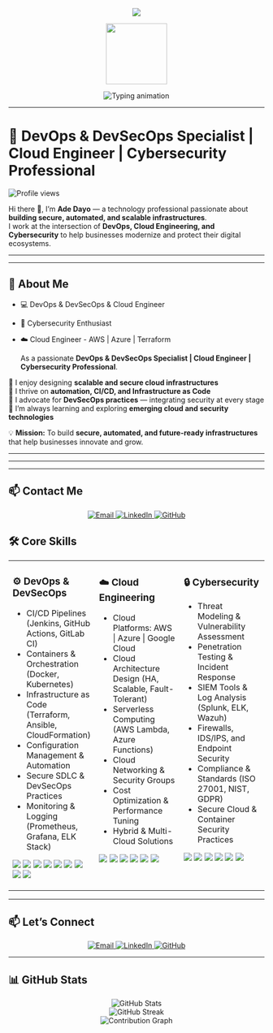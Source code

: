<!-- Profile Banner -->
<p align="center">
  <img src="https://capsule-render.vercel.app/api?type=waving&color=0:00C9FF,100:92FE9D&height=250&section=header&text=Hi%20there,%20I'm%20Adedayo%20Adegbola%20👋&fontSize=40&fontColor=ffffff&animation=fadeIn&fontAlignY=38" />
</p>



<!-- Big Animated Waving Hand -->
<p align="center">
  <img src="https://media.giphy.com/media/hvRJCLFzcasrR4ia7z/giphy.gif" width="120px" />
</p>

<!-- Animated Typing Banner -->
<p align="center">
  <img src="https://readme-typing-svg.herokuapp.com?font=Fira+Code&weight=500&size=24&pause=1000&color=FFFFFF&center=true&vCenter=true&width=800&lines=Hi%2C+I'm+Ade+Dayo+✨;☁️+DevOps+%26+DevSecOps+Specialist;🗄️+Cloud+Engineer;🛡️+Cybersecurity+Professional&background=1A2B34FF" alt="Typing animation" />
</p>



---

# 🚀 DevOps & DevSecOps Specialist | Cloud Engineer | Cybersecurity Professional   



![Profile views](https://komarev.com/ghpvc/?username=adedayocloud&label=Profile%20Views&color=0e75b6&style=flat)



Hi there 👋, I’m **Ade Dayo** — a technology professional passionate about **building secure, automated, and scalable infrastructures**.  
I work at the intersection of **DevOps, Cloud Engineering, and Cybersecurity** to help businesses modernize and protect their digital ecosystems.  

---
----



## 🚀 About Me  
- 💻 DevOps & DevSecOps & Cloud Engineer  
- 🔐 Cybersecurity Enthusiast 
- ☁️ Cloud Engineer - AWS | Azure | Terraform

  As a passionate **DevOps & DevSecOps Specialist | Cloud Engineer | Cybersecurity Professional**.  

🔹 I enjoy designing **scalable and secure cloud infrastructures**  
🔹 I thrive on **automation, CI/CD, and Infrastructure as Code**  
🔹 I advocate for **DevSecOps practices** — integrating security at every stage  
🔹 I’m always learning and exploring **emerging cloud and security technologies**  

💡 **Mission:** To build **secure, automated, and future-ready infrastructures** that help businesses innovate and grow.  




  ---
  

---

---

## 📫 Contact Me  

<p align="center">
  <!-- Opens Gmail directly in compose mode -->
  <a href="https://mail.google.com/mail/?view=cm&fs=1&to=adedayocloud@gmail.com" target="_blank">
    <img src="https://img.shields.io/badge/Email-D14836?style=for-the-badge&logo=gmail&logoColor=white" alt="Email" />
  </a>

  <!-- Your working LinkedIn link -->
  <a href="https://www.linkedin.com/in/adedayo-adegbola?lipi=urn%3Ali%3Apage%3Ad_flagship3_profile_view_base_contact_details%3BpM5I9kyERz6FTfl4aJy8bQ%3D%3D" target="_blank">
    <img src="https://img.shields.io/badge/LinkedIn-0A66C2?style=for-the-badge&logo=linkedin&logoColor=white" alt="LinkedIn" />
  </a>


  <!-- GitHub link -->
  <a href="https://github.com/adedayocloud" target="_blank">
    <img src="https://img.shields.io/badge/GitHub-181717?style=for-the-badge&logo=github&logoColor=white" alt="GitHub" />
  </a>
</p>




## 🛠 Core Skills  
  

<!-- Skills Table -->
<table align="center">
  <tr>
    <!-- DevOps & DevSecOps -->
    <td valign="top" width="33%">
      
### ⚙️ DevOps & DevSecOps  
- CI/CD Pipelines (Jenkins, GitHub Actions, GitLab CI)  
- Containers & Orchestration (Docker, Kubernetes)  
- Infrastructure as Code (Terraform, Ansible, CloudFormation)  
- Configuration Management & Automation  
- Secure SDLC & DevSecOps Practices  
- Monitoring & Logging (Prometheus, Grafana, ELK Stack)  

<p>
  <img src="https://img.shields.io/badge/Jenkins-D24939?logo=jenkins&logoColor=white" />
  <img src="https://img.shields.io/badge/GitHub_Actions-2088FF?logo=github-actions&logoColor=white" />
  <img src="https://img.shields.io/badge/GitLab%20CI-FCA121?logo=gitlab&logoColor=white" />
  <img src="https://img.shields.io/badge/Docker-2496ED?logo=docker&logoColor=white" />
  <img src="https://img.shields.io/badge/Kubernetes-326CE5?logo=kubernetes&logoColor=white" />
  <img src="https://img.shields.io/badge/Terraform-7B42BC?logo=terraform&logoColor=white" />
  <img src="https://img.shields.io/badge/Ansible-EE0000?logo=ansible&logoColor=white" />
  <img src="https://img.shields.io/badge/Prometheus-E6522C?logo=prometheus&logoColor=white" />
  <img src="https://img.shields.io/badge/Grafana-F46800?logo=grafana&logoColor=white" />
</p>

</td>

<!-- Cloud Engineering -->
<td valign="top" width="33%">

### ☁️ Cloud Engineering  
- Cloud Platforms: AWS | Azure | Google Cloud  
- Cloud Architecture Design (HA, Scalable, Fault-Tolerant)  
- Serverless Computing (AWS Lambda, Azure Functions)  
- Cloud Networking & Security Groups  
- Cost Optimization & Performance Tuning  
- Hybrid & Multi-Cloud Solutions  

<p>
  <img src="https://img.shields.io/badge/AWS-232F3E?logo=amazonaws&logoColor=white" />
  <img src="https://img.shields.io/badge/Azure-0078D4?logo=microsoftazure&logoColor=white" />
  <img src="https://img.shields.io/badge/Google%20Cloud-4285F4?logo=googlecloud&logoColor=white" />
  <img src="https://img.shields.io/badge/Linux-FCC624?logo=linux&logoColor=black" />
  <img src="https://img.shields.io/badge/Serverless-FF9900?logo=awslambda&logoColor=white" />
  <img src="https://img.shields.io/badge/CloudFormation-FF9900?logo=amazonaws&logoColor=white" />
</p>

</td>

<!-- Cybersecurity -->
<td valign="top" width="33%">

### 🔒 Cybersecurity  
- Threat Modeling & Vulnerability Assessment  
- Penetration Testing & Incident Response  
- SIEM Tools & Log Analysis (Splunk, ELK, Wazuh)  
- Firewalls, IDS/IPS, and Endpoint Security  
- Compliance & Standards (ISO 27001, NIST, GDPR)  
- Secure Cloud & Container Security Practices  

<p>
  <img src="https://img.shields.io/badge/OWASP-000000?logo=owasp&logoColor=white" />
  <img src="https://img.shields.io/badge/Wireshark-1679A7?logo=wireshark&logoColor=white" />
  <img src="https://img.shields.io/badge/Metasploit-ED1C24?logo=metasploit&logoColor=white" />
  <img src="https://img.shields.io/badge/Nmap-004575?logo=nmap&logoColor=white" />
  <img src="https://img.shields.io/badge/Splunk-FF6F00?logo=splunk&logoColor=white" />
  <img src="https://img.shields.io/badge/Security-1E1E1E?logo=securityscorecard&logoColor=white" />
</p>

</td>
  </tr>
</table>




---

## 📫 Let’s Connect  

<p align="center">
  <!-- Opens Gmail directly in compose mode -->
  <a href="https://mail.google.com/mail/?view=cm&fs=1&to=adedayocloud@gmail.com" target="_blank">
    <img src="https://img.shields.io/badge/Email-D14836?style=for-the-badge&logo=gmail&logoColor=white" alt="Email" />
  </a>

  <!-- Your working LinkedIn link -->
  <a href="https://www.linkedin.com/in/adedayo-adegbola?lipi=urn%3Ali%3Apage%3Ad_flagship3_profile_view_base_contact_details%3BpM5I9kyERz6FTfl4aJy8bQ%3D%3D" target="_blank">
    <img src="https://img.shields.io/badge/LinkedIn-0A66C2?style=for-the-badge&logo=linkedin&logoColor=white" alt="LinkedIn" />
  </a>


  <!-- GitHub link -->
  <a href="https://github.com/adedayocloud" target="_blank">
    <img src="https://img.shields.io/badge/GitHub-181717?style=for-the-badge&logo=github&logoColor=white" alt="GitHub" />
  </a>
</p>




---

## 📊 GitHub Stats  

<p align="center">
  <img src="https://github-readme-stats.vercel.app/api?username=adedayocloud&show_icons=true&theme=tokyonight" alt="GitHub Stats" />
  <br>
  <img src="https://github-readme-streak-stats.herokuapp.com?user=adedayocloud&theme=tokyonight" alt="GitHub Streak" />
  <br>
  <img src="https://github-readme-activity-graph.vercel.app/graph?username=adedayocloud&theme=tokyo-night" alt="Contribution Graph" />
</p>
